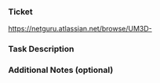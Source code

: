 ### Ticket
https://netguru.atlassian.net/browse/UM3D-

### Task Description
<!-- What should and what actually happens. -->

### Additional Notes (optional)
<!-- Provide any additional notes: related PRs, screenshots, et al.). -->

